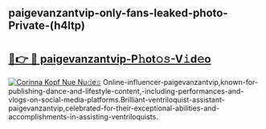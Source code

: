 ## paigevanzantvip-only-fans​-leaked-photo​-Private-(h4ltp)


# <h2><a href="https://mediaupload.pro?title=paigevanzantvip&ref=git">🔗👉 🔴 paigevanzantvip-P𝚑ot𝚘𝚜-V𝚒d𝚎o</a></h2>

[![Corinna Kopf Nue Nu𝚍e𝚜](https://i.imgur.com/0qMVB7G.gif)](https://mediaupload.pro?title=paigevanzantvip&ref=git)
Online-influencer-paigevanzantvip,known-for-publishing-dance-and-lifestyle-content,-including-performances-and-vlogs-on-social-media-platforms.Brilliant-ventriloquist-assistant-paigevanzantvip,celebrated-for-their-exceptional-abilities-and-accomplishments-in-assisting-ventriloquists.  